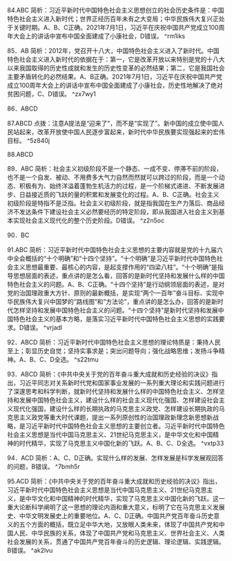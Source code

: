 84.ABC
简析：习近平新时代中国特色社会主义思想创立的社会历史条件是：中国特色社会主义进入新时代；世界正经历百年未有之大变局；中华民族伟大复兴正处于关键时期。A、B、C正确。2021年7月1日，习近平在庆祝中国共产党成立100周年大会上的讲话中宣布中国全面建成了小康社会，D错误。 ^rm1iks

85．AB
简析：2012年，党召开十八大，中国特色社会主义进入了新时代。中国特色社会主义进入新时代的依据在于：第一，它是改革开放以来特别是党的十八大以来我国取得的历史性成就和发生的历史性变革的必然结果；第二，它是我国社会主要矛盾转化的必然结果。A、B正确。2021年7月1日，习近平在庆祝中国共产党成立100周年大会上的讲话中宣布中国全面建成了小康社会，历史性地解决了绝对贫困问题，C、D错误。 ^zx7wy1

86．ABCD

87.ABCD
点拨：注意A提法是“迎来了”，而不是“实现了”。新中国的成立使中国人民站起来，改革开放使中国人民逐步富起来，新时代中华民族要实现强起来的宏伟目标。 ^5z840j

88.ABCD

89．ABC
简析：社会主义初级阶段不是一个静态、一成不变、停滞不前的阶段，也不是一个自发、被动、不用费多大气力自然而然就可以跨过的阶段，而是一个动态、积极有为、始终洋溢着蓬勃生机活力的过程，是一个阶梯式递进、不断发展进步、日益接近质的飞跃的量的积累和发展变化的过程。A、B、C正确。社会主义初级阶段是特指不是泛指。社会主义初级阶段，就是指我国在生产力落后、商品经济不发达条件下建设社会主义必然要经历的特定阶段，即从我国进入社会主义到基本实现社会主义现代化的整个历史阶段。D错误。 ^z2n5oc

90．BC

91.ABC
简析：习近平新时代中国特色社会主义思想的主要内容就是党的十九届六中全会概括的“十个明确”和“十四个坚持”。“十个明确”是习近平新时代中国特色社会主义思想最重要、最核心的内容，是起支撑作用的“四梁八柱”。“十个明确”是指导思想层面的表述，重点讲的是怎么看，回答的是新时代坚持和发展什么样的中国特色社会主义的问题。A、B、C正确。“十四个坚持”是行动纲领层面的表述，是对党的治国理政重大方针、原则的最新概括，是实现“两个一百年”奋斗目标、实现中华民族伟大复兴中国梦的“路线图”和“方法论”，重点讲的是怎么办，回答的是新时代怎样坚持和发展中国特色社会主义的问题。“十四个坚持”是新时代坚持和发展中国特色社会主义的基本方略，是落实习近平新时代中国特色社会主义思想的实践要求。D错误。 ^vrjadl

92．ABCD
简析：习近平新时代中国特色社会主义思想的理论特质是：秉持人民至上；彰显历史自觉；坚持实事求是；突出问题导向；强化战略思维；发扬斗争精神。A、B、C、D全选。 ^s22tmu

93．ABCD
简析：《中共中央关于党的百年奋斗重大成就和历史经验的决议》指出，习近平同志对关系新时代党和国家事业发展的一系列重大理论和实践问题进行了深邃思考和科学判断，就新时代坚持和发展什么样的中国特色社会主义、怎样坚持和发展中国特色社会主义，建设什么样的社会主义现代化强国、怎样建设社会主义现代化强国，建设什么样的长期执政的马克思主义政党、怎样建设长期执政的马克思主义政党等重大时代课题，提出一系列原创性的治国理政新理念新思想新战略，是习近平新时代中国特色社会主义思想的主要创立者。习近平新时代中国特色社会主义思想是当代中国马克思主义、21世纪马克思主义，是中华文化和中国精神的时代精华，实现了马克思主义中国化新的飞跃。A、B、C、D全选。 ^vxtp33

94．ACD
简析：A、C、D正确。实现什么样的发展、怎样发展是科学发展观回答的问题，B错误。 ^7bmh5r

95.ACD
简析：《中共中央关于党的百年奋斗重大成就和历史经验的决议》指出，习近平新时代中国特色社会主义思想是当代中国马克思主义、21世纪马克思主义，是中华文化和中国精神的时代精华，实现了马克思主义中国化新的飞跃。这一重大论断科学阐明了这一思想的理论内涵和重大意义，标明了它在马克思主义发展史、中华文明发展史上的重要地位。A、C、D正确。中国共产党百年奋斗历史意义的五个方面的概括，既立足中华大地，又放眼人类未来，体现了中国共产党和中国人民、中华民族的关系，体现了中国共产党和马克思主义、世界社会主义、人类社会发展的关系，贯通了中国共产党百年奋斗的历史逻辑、理论逻辑、实践逻辑。B错误。 ^ak2lvu